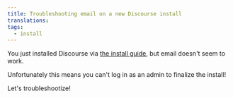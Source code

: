 ```yaml
---
title: Troubleshooting email on a new Discourse install
translations:
tags:
  - install
---
```


You just installed Discourse via [the install guide](https://github.com/discourse/discourse/blob/master/docs/INSTALL.md), but email doesn't seem to work. 

Unfortunately this means you can't log in as an admin to finalize the install!

Let's troubleshootize!